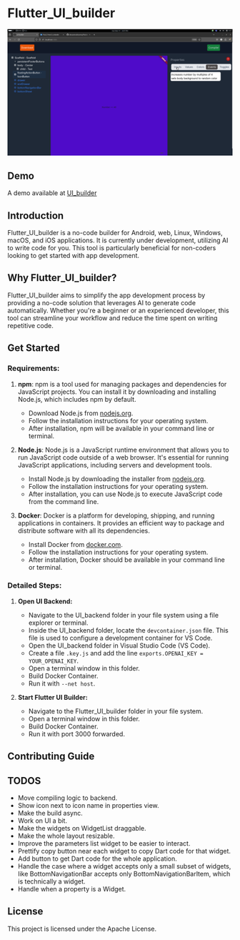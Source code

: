 # Flutter_UI_builder

![screenshot](https://github.com/devanmolsharma/Flutter_UI_builder/raw/main/demos/screenshot.png)

## Demo
A demo available at [UI_builder](https://build.anmolsharma.me/)

## Introduction

Flutter_UI_builder is a no-code builder for Android, web, Linux, Windows, macOS, and iOS applications. It is currently under development, utilizing AI to write code for you. This tool is particularly beneficial for non-coders looking to get started with app development.

## Why Flutter_UI_builder?

Flutter_UI_builder aims to simplify the app development process by providing a no-code solution that leverages AI to generate code automatically. Whether you're a beginner or an experienced developer, this tool can streamline your workflow and reduce the time spent on writing repetitive code.

## Get Started

### Requirements:
1. **npm**: npm is a tool used for managing packages and dependencies for JavaScript projects. You can install it by downloading and installing Node.js, which includes npm by default.
   
   - Download Node.js from [nodejs.org](https://nodejs.org/).
   - Follow the installation instructions for your operating system.
   - After installation, npm will be available in your command line or terminal.

2. **Node.js**: Node.js is a JavaScript runtime environment that allows you to run JavaScript code outside of a web browser. It's essential for running JavaScript applications, including servers and development tools.

   - Install Node.js by downloading the installer from [nodejs.org](https://nodejs.org/).
   - Follow the installation instructions for your operating system.
   - After installation, you can use Node.js to execute JavaScript code from the command line.

3. **Docker**: Docker is a platform for developing, shipping, and running applications in containers. It provides an efficient way to package and distribute software with all its dependencies.

   - Install Docker from [docker.com](https://www.docker.com/get-started).
   - Follow the installation instructions for your operating system.
   - After installation, Docker should be available in your command line or terminal.

### Detailed Steps:
1. **Open UI Backend:**
   - Navigate to the UI_backend folder in your file system using a file explorer or terminal.
   - Inside the UI_backend folder, locate the `devcontainer.json` file. This file is used to configure a development container for VS Code.
   - Open the UI_backend folder in Visual Studio Code (VS Code).
   - Create a file `.key.js` and add the line `exports.OPENAI_KEY = YOUR_OPENAI_KEY`.
   - Open a terminal window in this folder.
   - Build Docker Container.
   - Run it with `--net host`.

2. **Start Flutter UI Builder:**
   - Navigate to the Flutter_UI_builder folder in your file system.
   - Open a terminal window in this folder.
   - Build Docker Container.
   - Run it with port 3000 forwarded.

## Contributing Guide

## TODOS

- Move compiling logic to backend.
- Show icon next to icon name in properties view.
- Make the build async.
- Work on UI a bit.
- Make the widgets on WidgetList draggable.
- Make the whole layout resizable.
- Improve the parameters list widget to be easier to interact.
- Prettify copy button near each widget to copy Dart code for that widget.
- Add button to get Dart code for the whole application.
- Handle the case where a widget accepts only a small subset of widgets, like BottomNavigationBar accepts only BottomNavigationBarItem, which is technically a widget.
- Handle when a property is a Widget.

## License

This project is licensed under the Apache License.
